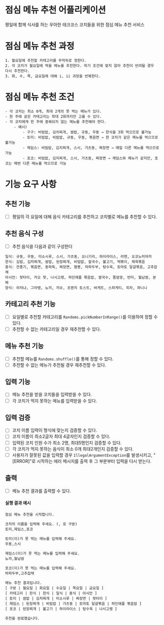 # 점심 메뉴 추천 어플리케이션

평일에 함께 식사를 하는 우아한 테크코스 코치들을 위한 점심 메뉴 추천 서비스

# 점심 메뉴 추천 과정
```
1. 월요일에 추천할 카테고리를 무작위로 정한다.
2. 각 코치가 월요일에 먹을 메뉴를 추천한다. 하기 조건에 맞지 않아 추천이 반려될 경우 다시 추천한다.
3. 화, 수, 목, 금요일에 대해 i, ii 과정을 반복한다.
```

# 점심 메뉴 추천 조건
```
- 각 코치는 최소 0개, 최대 2개의 못 먹는 메뉴가 있다.
- 한 주에 같은 카테고리는 최대 2회까지만 고를 수 있다.
- 각 코치에게 한 주에 중복되지 않는 메뉴를 추천해야 한다.
    - 예시)
        - 구구: 비빔밥, 김치찌개, 쌈밥, 규동, 우동 → 한식을 3회 먹으므로 불가능
        - 토미: 비빔밥, 비빔밥, 규동, 우동, 볶음면 → 한 코치가 같은 메뉴를 먹으므로 불가능
        - 제임스: 비빔밥, 김치찌개, 스시, 가츠동, 짜장면 → 매일 다른 메뉴를 먹으므로 가능
        - 포코: 비빔밥, 김치찌개, 스시, 가츠동, 짜장면 → 제임스와 메뉴가 같지만, 포코는 매번 다른 메뉴를 먹으므로 가능
```

# 기능 요구 사항 

## 추천 기능 
- [ ] 평일의 각 요일에 대해 음식 카테고리를 추천하고 코치별로 메뉴를 추천할 수 있다.
## 추천 음식 구성
- [ ] 추천 음식을 다음과 같이 구성한다
```
일식: 규동, 우동, 미소시루, 스시, 가츠동, 오니기리, 하이라이스, 라멘, 오코노미야끼
한식: 김밥, 김치찌개, 쌈밥, 된장찌개, 비빔밥, 칼국수, 불고기, 떡볶이, 제육볶음
중식: 깐풍기, 볶음면, 동파육, 짜장면, 짬뽕, 마파두부, 탕수육, 토마토 달걀볶음, 고추잡채
아시안: 팟타이, 카오 팟, 나시고렝, 파인애플 볶음밥, 쌀국수, 똠얌꿍, 반미, 월남쌈, 분짜
양식: 라자냐, 그라탱, 뇨끼, 끼슈, 프렌치 토스트, 바게트, 스파게티, 피자, 파니니
```
## 카테고리 추천 기능
- [ ] 요일별로 추천할 카테고리를 ```Randoms.pickNumberInRange()```를 이용하여 정할 수 있다.
- [ ] 추천할 수 없는 카테고리일 경우 재추천할 수 있다.

## 메뉴 추천 기능
- [ ] 추천할 메뉴를 ```Randoms.shuffle()```를 통해 정할 수 있다.
- [ ] 추천할 수 없는 메뉴가 추천될 경우 재추천할 수 있다. 

## 입력 기능
- [ ] 메뉴 추천을 받을 코치들을 입력받을 수 있다.
- [ ] 각 코치가 먹지 못하는 메뉴를 입력받을 수 있다.

## 입력 검증
- [ ] 코치 이름 입력이 형식에 맞는지 검증할 수 있다.
- [ ] 코치 이름이 최소2글자 최대 4글자인지 검증할 수 있다.
- [ ] 입력된 코치 인원 수가 최소 2명, 최대5명인지 검증할 수 있다.
- [ ] 각 코치가 먹지 못하는 음식이 최소 0개 최대2개인지 검증할 수 있다.
- [ ] 사용자가 잘못된 값을 입력할 경우 `IllegalArgumentException`를 발생시키고, "[ERROR]"로 시작하는 에러 메시지를 출력 후 그 부분부터 입력을 다시
    받는다.

## 출력 
- [ ] 메뉴 추천 결과를 출력할 수 있다. 

#### 실행 결과 예시

```
점심 메뉴 추천을 시작합니다.

코치의 이름을 입력해 주세요. (, 로 구분)
토미,제임스,포코

토미(이)가 못 먹는 메뉴를 입력해 주세요.
우동,스시

제임스(이)가 못 먹는 메뉴를 입력해 주세요.
뇨끼,월남쌈

포코(이)가 못 먹는 메뉴를 입력해 주세요.
마파두부,고추잡채

메뉴 추천 결과입니다.
[ 구분 | 월요일 | 화요일 | 수요일 | 목요일 | 금요일 ]
[ 카테고리 | 한식 | 한식 | 일식 | 중식 | 아시안 ]
[ 토미 | 쌈밥 | 김치찌개 | 미소시루 | 짜장면 | 팟타이 ]
[ 제임스 | 된장찌개 | 비빔밥 | 가츠동 | 토마토 달걀볶음 | 파인애플 볶음밥 ]
[ 포코 | 된장찌개 | 불고기 | 하이라이스 | 탕수육 | 나시고렝 ]

추천을 완료했습니다.
```
